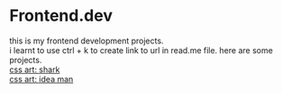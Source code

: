 # Frontend.dev
this is my frontend development projects.
<br>
i learnt to use ctrl + k to create link to url in read.me file. here are some projects.
<br>
[css art: shark](https://kenzy1093.github.io/Frontend.dev/css-art/css%20shark/shark.html)
<br>
[css art: idea man](https://kenzy1093.github.io/Frontend.dev/css-art/man_with_idea/idea.html)
<br>
